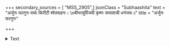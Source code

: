 +++
secondary_sources = [ "MSS_2905",]
jsonClass = "Subhaashita"
text = "अर्जुनः फल्गुनः पार्थः किरीटी श्वेतवाहनः।  \nबीभत्सुर्विजयी कृष्णः सव्यसाची धनंजयः॥"
title = "अर्जुनः फल्गुनः"

+++

<details><summary>Text</summary>

अर्जुनः फल्गुनः पार्थः किरीटी श्वेतवाहनः।  
बीभत्सुर्विजयी कृष्णः सव्यसाची धनंजयः॥
</details>

